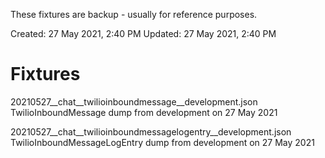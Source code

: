 These fixtures are backup - usually for reference purposes.

Created: 27 May 2021, 2:40 PM
Updated: 27 May 2021, 2:40 PM

# Fixtures

20210527__chat__twilioinboundmessage__development.json
    TwilioInboundMessage dump from development on 27 May 2021

20210527__chat__twilioinboundmessagelogentry__development.json
    TwilioInboundMessageLogEntry dump from development on 27 May 2021